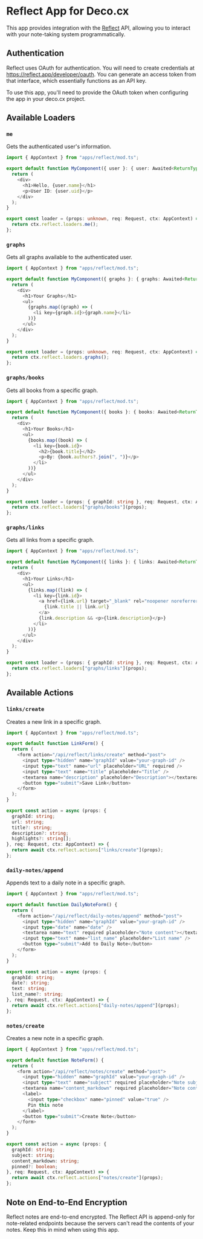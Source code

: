 # Reflect App for Deco.cx

This app provides integration with the [Reflect](https://reflect.app) API, allowing you to interact with your note-taking system programmatically.

## Authentication

Reflect uses OAuth for authentication. You will need to create credentials at https://reflect.app/developer/oauth. You can generate an access token from that interface, which essentially functions as an API key.

To use this app, you'll need to provide the OAuth token when configuring the app in your deco.cx project.

## Available Loaders

### `me`

Gets the authenticated user's information.

```ts
import { AppContext } from "apps/reflect/mod.ts";

export default function MyComponent({ user }: { user: Awaited<ReturnType<typeof loader>> }) {
  return (
    <div>
      <h1>Hello, {user.name}</h1>
      <p>User ID: {user.uid}</p>
    </div>
  );
}

export const loader = (props: unknown, req: Request, ctx: AppContext) => {
  return ctx.reflect.loaders.me();
};
```

### `graphs`

Gets all graphs available to the authenticated user.

```ts
import { AppContext } from "apps/reflect/mod.ts";

export default function MyComponent({ graphs }: { graphs: Awaited<ReturnType<typeof loader>> }) {
  return (
    <div>
      <h1>Your Graphs</h1>
      <ul>
        {graphs.map((graph) => (
          <li key={graph.id}>{graph.name}</li>
        ))}
      </ul>
    </div>
  );
}

export const loader = (props: unknown, req: Request, ctx: AppContext) => {
  return ctx.reflect.loaders.graphs();
};
```

### `graphs/books`

Gets all books from a specific graph.

```ts
import { AppContext } from "apps/reflect/mod.ts";

export default function MyComponent({ books }: { books: Awaited<ReturnType<typeof loader>> }) {
  return (
    <div>
      <h1>Your Books</h1>
      <ul>
        {books.map((book) => (
          <li key={book.id}>
            <h2>{book.title}</h2>
            <p>By: {book.authors?.join(", ")}</p>
          </li>
        ))}
      </ul>
    </div>
  );
}

export const loader = (props: { graphId: string }, req: Request, ctx: AppContext) => {
  return ctx.reflect.loaders["graphs/books"](props);
};
```

### `graphs/links`

Gets all links from a specific graph.

```ts
import { AppContext } from "apps/reflect/mod.ts";

export default function MyComponent({ links }: { links: Awaited<ReturnType<typeof loader>> }) {
  return (
    <div>
      <h1>Your Links</h1>
      <ul>
        {links.map((link) => (
          <li key={link.id}>
            <a href={link.url} target="_blank" rel="noopener noreferrer">
              {link.title || link.url}
            </a>
            {link.description && <p>{link.description}</p>}
          </li>
        ))}
      </ul>
    </div>
  );
}

export const loader = (props: { graphId: string }, req: Request, ctx: AppContext) => {
  return ctx.reflect.loaders["graphs/links"](props);
};
```

## Available Actions

### `links/create`

Creates a new link in a specific graph.

```ts
import { AppContext } from "apps/reflect/mod.ts";

export default function LinkForm() {
  return (
    <form action="/api/reflect/links/create" method="post">
      <input type="hidden" name="graphId" value="your-graph-id" />
      <input type="text" name="url" placeholder="URL" required />
      <input type="text" name="title" placeholder="Title" />
      <textarea name="description" placeholder="Description"></textarea>
      <button type="submit">Save Link</button>
    </form>
  );
}

export const action = async (props: {
  graphId: string;
  url: string;
  title?: string;
  description?: string;
  highlights?: string[];
}, req: Request, ctx: AppContext) => {
  return await ctx.reflect.actions["links/create"](props);
};
```

### `daily-notes/append`

Appends text to a daily note in a specific graph.

```ts
import { AppContext } from "apps/reflect/mod.ts";

export default function DailyNoteForm() {
  return (
    <form action="/api/reflect/daily-notes/append" method="post">
      <input type="hidden" name="graphId" value="your-graph-id" />
      <input type="date" name="date" />
      <textarea name="text" required placeholder="Note content"></textarea>
      <input type="text" name="list_name" placeholder="List name" />
      <button type="submit">Add to Daily Note</button>
    </form>
  );
}

export const action = async (props: {
  graphId: string;
  date?: string;
  text: string;
  list_name?: string;
}, req: Request, ctx: AppContext) => {
  return await ctx.reflect.actions["daily-notes/append"](props);
};
```

### `notes/create`

Creates a new note in a specific graph.

```ts
import { AppContext } from "apps/reflect/mod.ts";

export default function NoteForm() {
  return (
    <form action="/api/reflect/notes/create" method="post">
      <input type="hidden" name="graphId" value="your-graph-id" />
      <input type="text" name="subject" required placeholder="Note subject" />
      <textarea name="content_markdown" required placeholder="Note content (Markdown)"></textarea>
      <label>
        <input type="checkbox" name="pinned" value="true" />
        Pin this note
      </label>
      <button type="submit">Create Note</button>
    </form>
  );
}

export const action = async (props: {
  graphId: string;
  subject: string;
  content_markdown: string;
  pinned?: boolean;
}, req: Request, ctx: AppContext) => {
  return await ctx.reflect.actions["notes/create"](props);
};
```

## Note on End-to-End Encryption

Reflect notes are end-to-end encrypted. The Reflect API is append-only for note-related endpoints because the servers can't read the contents of your notes. Keep this in mind when using this app. 